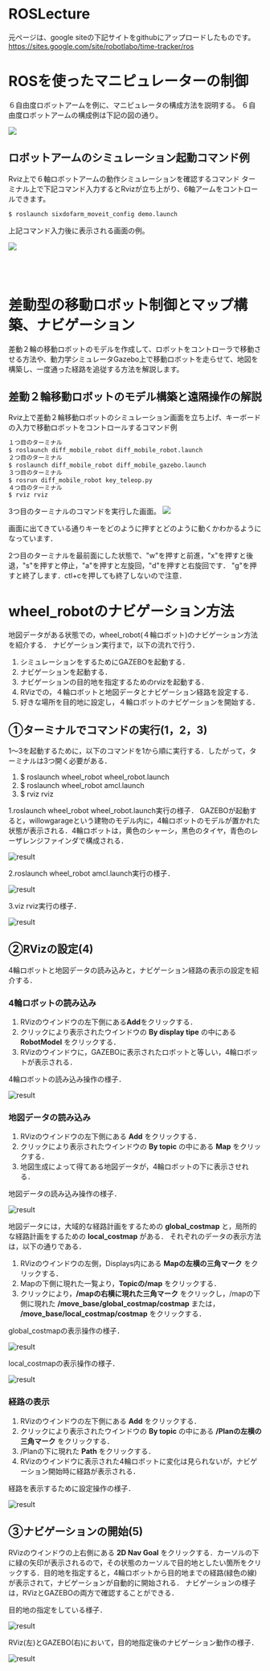 # ROSLecture
元ページは、google siteの下記サイトをgithubにアップロードしたものです。
https://sites.google.com/site/robotlabo/time-tracker/ros

# ROSを使ったマニピュレーターの制御
６自由度ロボットアームを例に、マニピュレータの構成方法を説明する。
６自由度ロボットアームの構成例は下記の図の通り。

<img src ="https://41417c4a-a-62cb3a1a-s-sites.googlegroups.com/site/robotlabo/time-tracker/ros/ros-manipulator/%E3%82%B9%E3%83%A9%E3%82%A4%E3%83%88%E3%82%991.jpg?attachauth=ANoY7cojRQ56-4_rSUK-UCtWPLiSDPjIUu4INzzZgjFTSUCthAtkWJB4kXF4grOaS7BArtIcPx5ag2cQdVXG8IZiNvdwGiBvA8TsTHr6sUbUH_ysRL_duS7u5JSQTUqirrPo-i6Rmejy2cIZlQojGbKqxCMLQaNbFiAhf5_k1hhoyPp8bAKHT4znw3ULB-LF9ndJkLGc63ULJqz4va1p1FAuZrYTS5rAmoC449coriVu-GGDYMJ94MMQbdMPklpIlGPYznv-FC26WAX52QfL3klQxcMe6_qEcxI21f_qA5kTi61iofF-5oirNOTnHv1V_54Va6hjLo8Y&attredirects=0">

## ロボットアームのシミュレーション起動コマンド例
Rviz上で６軸ロボットアームの動作シミュレーションを確認するコマンド
ターミナル上で下記コマンド入力するとRvizが立ち上がり、6軸アームをコントロールできます。
```bash
$ roslaunch sixdofarm_moveit_config demo.launch 
```
上記コマンド入力後に表示される画面の例。

<img src ="https://41417c4a-a-62cb3a1a-s-sites.googlegroups.com/site/robotlabo/time-tracker/ros/ros-manipulator/moveit_rviz0.png?attachauth=ANoY7coGzXwX4iNw0vCWQ6t2yAIiWFV5LYW0QX8-B4YOKb9fwSV9deRQWBOmeRJmSWbxNl2GGa8Nk51lJp40nJ6foOjg5ndD-U-ihPogxY_hlJlhhHvgUOKNC5S6H1YDBrlRZfp2zS0YFmH3KLykm4GEfQbB64MUmqfSXyrzLGC7kDUxV6VpXHWMcaoGBjxQ_TEQ7qR2byWl-_wS3l507uLkDyxbIoVZVhkmPakpnupUHeR93uN4OGFZll8HKEWdFk7BP-Ch3jFy&attredirects=0">


<br><br>

# 差動型の移動ロボット制御とマップ構築、ナビゲーション
差動２輪の移動ロボットのモデルを作成して、ロボットをコントローラで移動させる方法や、動力学シミュレータGazebo上で移動ロボットを走らせて、地図を構築し、一度通った経路を追従する方法を解説します。

## 差動２輪移動ロボットのモデル構築と遠隔操作の解説
Rviz上で差動２輪移動ロボットのシミュレーション画面を立ち上げ、キーボードの入力で移動ロボットをコントロールするコマンド例
```bash
１つ目のターミナル
$ roslaunch diff_mobile_robot diff_mobile_robot.launch
２つ目のターミナル
$ roslaunch diff_mobile_robot diff_mobile_gazebo.launch
３つ目のターミナル
$ rosrun diff_mobile_robot key_teleop.py 
４つ目のターミナル
$ rviz rviz

```
3つ目のターミナルのコマンドを実行した画面。
<img src="https://41417c4a-a-62cb3a1a-s-sites.googlegroups.com/site/robotlabo/time-tracker/ros/gazebo-mobilerobot/key_teleop.png?attachauth=ANoY7coWcJZb_cTseQZu9l-tIUIVowpB7bkydU2Pijcywu8MKnBcdOSwSEYMfiJf9XvI7iKwy3mZoQGtiTixO6dbBkOGCZnXcLk1VhoCCjzyULPKOt9HCgXV_f5pd_jmjsYNU3Vfyi9CMTzq6UpO1vya741BHzgj95UxtJt0HM7YUv0JScHaqB3d_-vWt-_a1DMMIvJLvA1hxVoWCxcvYvEDh16xOQ7JD9Vs9-Cm5t106vRBPkPH_qNyDahaCkaZj9fLMX6QhIPLP88-HCsQNZAJkrBTZ6qj_g%3D%3D&attredirects=0">

画面に出てきている通りキーをどのように押すとどのように動くかわかるようになっています．

2つ目のターミナルを最前面にした状態で、"w"を押すと前進，"x"を押すと後退，"s"を押すと停止，"a"を押すと左旋回，"d"を押すと右旋回です．
"g"を押すと終了します．ctl+cを押しても終了しないので注意．


# wheel_robotのナビゲーション方法
地図データがある状態での，wheel_robot(４輪ロボット)のナビゲーション方法を紹介する．
ナビゲーション実行まで，以下の流れで行う．
1. シミュレーションをするためにGAZEBOを起動する．
1. ナビゲーションを起動する．
1. ナビゲーションの目的地を指定するためのrvizを起動する．
1. RVizでの，４輪ロボットと地図データとナビゲーション経路を設定する．
1. 好きな場所を目的地に設定し，４輪ロボットのナビゲーションを開始する．


## ①ターミナルでコマンドの実行(1，2，3)
1〜3を起動するために，以下のコマンドを1から順に実行する．したがって，ターミナルは3つ開く必要がある．
1. $ roslaunch wheel_robot wheel_robot.launch
1. $ roslaunch wheel_robot amcl.launch
1. $ rviz rviz

1.roslaunch wheel_robot wheel_robot.launch実行の様子．
GAZEBOが起動すると，willowgarageという建物のモデル内に，4輪ロボットのモデルが置かれた状態が表示される．4輪ロボットは，黄色のシャーシ，黒色のタイヤ，青色のレーザレンジファインダで構成される．

![result](https://github.com/SogaYoshinori/RosLecture/blob/master/gif/wheel_robot_launch.gif?raw=true)

2.roslaunch wheel_robot amcl.launch実行の様子．

![result](https://github.com/SogaYoshinori/RosLecture/blob/master/gif/amcl_launch.gif?raw=true)

3.viz rviz実行の様子．

![result](https://github.com/SogaYoshinori/RosLecture/blob/master/gif/rviz_rviz.gif?raw=true)

## ②RVizの設定(4)
4輪ロボットと地図データの読み込みと，ナビゲーション経路の表示の設定を紹介する．
### 4輪ロボットの読み込み
1. RVizのウインドウの左下側にある**Add**をクリックする．
1. クリックにより表示されたウインドウの **By display tipe** の中にある **RobotModel** をクリックする．
1. RVizのウインドウに，GAZEBOに表示されたロボットと等しい，4輪ロボットが表示される．

4輪ロボットの読み込み操作の様子．

![result](https://github.com/SogaYoshinori/RosLecture/blob/master/gif/robot.gif?raw=true)

### 地図データの読み込み
1. RVizのウインドウの左下側にある **Add** をクリックする．
1. クリックにより表示されたウインドウの **By topic** の中にある **Map** をクリックする．
1. 地図生成によって得てある地図データが，4輪ロボットの下に表示させれる．

地図データの読み込み操作の様子．

![result](https://github.com/SogaYoshinori/RosLecture/blob/master/gif/map.gif?raw=true)

地図データには，大域的な経路計画をするための **global_costmap** と，局所的な経路計画をするための **local_costmap** がある．
それぞれのデータの表示方法は，以下の通りである．
1. RVizのウインドウの左側，Displays内にある **Mapの左横の三角マーク** をクリックする．
1. Mapの下側に現れた一覧より，**Topicの/map** をクリックする．
1. クリックにより，**/mapの右横に現れた三角マーク** をクリックし，/mapの下側に現れた **/move_base/global_costmap/costmap** または， **/move_base/local_costmap/costmap** をクリックする．

global_costmapの表示操作の様子．

![result](https://github.com/SogaYoshinori/RosLecture/blob/master/gif/gmap.gif?raw=true)

local_costmapの表示操作の様子．

![result](https://github.com/SogaYoshinori/RosLecture/blob/master/gif/lmap.gif?raw=true)

### 経路の表示
1. RVizのウインドウの左下側にある **Add** をクリックする．
1. クリックにより表示されたウインドウの **By topic** の中にある **/Planの左横の三角マーク** をクリックする．
1. /Planの下に現れた **Path** をクリックする．
1. RVizのウインドウに表示された4輪ロボットに変化は見られないが，ナビゲーション開始時に経路が表示される．

経路を表示するために設定操作の様子．

![result](https://github.com/SogaYoshinori/RosLecture/blob/master/gif/path.gif?raw=true)


## ③ナビゲーションの開始(5)
RVizのウインドウの上右側にある **2D Nav Goal** をクリックする．カーソルの下に緑の矢印が表示されるので，その状態のカーソルで目的地としたい箇所をクリックする．目的地を指定すると，4輪ロボットから目的地までの経路(緑色の線)が表示されて，ナビゲーションが自動的に開始される．
ナビゲーションの様子は，RVizとGAZEBOの両方で確認することができる．

目的地の指定をしている様子．

![result](https://github.com/SogaYoshinori/RosLecture/blob/master/gif/goal.gif?raw=true)

RViz(左)とGAZEBO(右)において，目的地指定後のナビゲーション動作の様子．

![result](https://github.com/SogaYoshinori/RosLecture/blob/master/gif/rviz-gazebo.gif?raw=true)